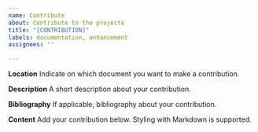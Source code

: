```yaml
---
name: Contribute
about: Contribute to the projecte
title: "[CONTRIBUTION]"
labels: documentation, enhancement
assignees: ''

---
```


**Location**
Indicate on which document you want to make a contribution.

**Description**
A short description about your contribution.

**Bibliography**
If applicable, bibliography about your contribution.

**Content**
Add your contribution below. Styling with Markdown is supported.
